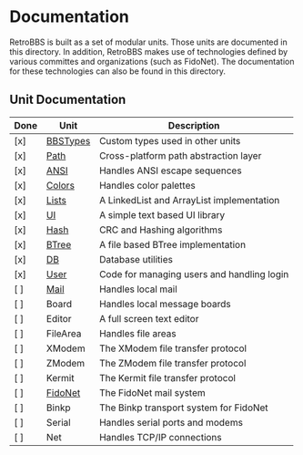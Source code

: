 # Documentation

RetroBBS is built as a set of modular units. Those units are documented in this directory. In addition, RetroBBS makes use of technologies defined by various committes and organizations (such as FidoNet). The documentation for these technologies can also be found in this directory.

## Unit Documentation

| Done | Unit                    | Description                                               |
|------|-------------------------|--------------------------------------------|
| [x]  | [BBSTypes](bbstypes.md) | Custom types used in other units           |
| [x]  | [Path](path.md)         | Cross-platform path abstraction layer      |
| [x]  | [ANSI](ansi.md)         | Handles ANSI escape sequences              |
| [x]  | [Colors](colors.md)     | Handles color palettes                     |
| [x]  | [Lists](lists.md)       | A LinkedList and ArrayList implementation  |
| [x]  | [UI](ui.md)             | A simple text based UI library             |
| [x]  | [Hash](hash.md)         | CRC and Hashing algorithms                 |
| [x]  | [BTree](btree.md)       | A file based BTree implementation          |
| [x]  | [DB](db.md)             | Database utilities                         |
| [x]  | [User](user.md)         | Code for managing users and handling login |
| [ ]  | [Mail](mail.md)         | Handles local mail                         |
| [ ]  | Board                   | Handles local message boards               |
| [ ]  | Editor                  | A full screen text editor                  |
| [ ]  | FileArea                | Handles file areas                         |
| [ ]  | XModem                  | The XModem file transfer protocol          |
| [ ]  | ZModem                  | The ZModem file transfer protocol          |
| [ ]  | Kermit                  | The Kermit file transfer protocol          |
| [ ]  | [FidoNet](fidonet.md)   | The FidoNet mail system                    |
| [ ]  | Binkp                   | The Binkp transport system for FidoNet     |
| [ ]  | Serial                  | Handles serial ports and modems            |
| [ ]  | Net                     | Handles TCP/IP connections                 |


